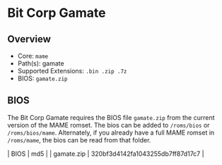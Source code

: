# Bit Corp Gamate

## Overview

- Core: `mame`
- Path(s): gamate
- Supported Extensions: `.bin .zip .7z`
- BIOS: `gamate.zip`

## BIOS

The Bit Corp Gamate requires the BIOS file `gamate.zip` from the current version of the MAME romset. The bios can be added to `/roms/bios` or `/roms/bios/mame`. Alternately, if you already have a full MAME romset in `/roms/mame`, the bios can be read from that folder.

| BIOS          | md5                              |
| gamate.zip    | 320bf3d4142fa1043255db7ff87d17c7 |